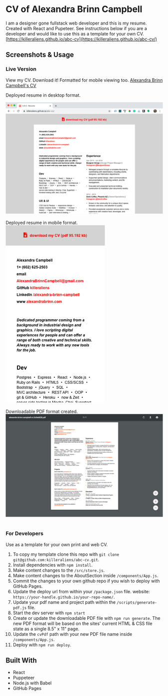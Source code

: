 # CV of Alexandra Brinn Campbell

I am a designer gone fullstack web developer and this is my resume.
Created with React and Pupeteer. See instructions below if you are a developer and would like to use this as a template for your own CV.
[https://killeraliens.github.io/abc-cv](https://killeraliens.github.io/abc-cv/)


## Screenshots & Usage

### Live Version
View my CV. Download it! Formatted for mobile viewing too.
[Alexandra Brinn Campbell's CV](https://killeraliens.github.io/abc-cv/)

Deployed resume in desktop format.
<div>
  <kbd>
    <img src="./src/assets/cv-desktop.png" alt="'live' deployed resume desktop format screenshot">
  </kbd>
</div>
<br/>
Deployed resume in mobile format.
<div>
  <kbd>
    <img src="./src/assets/cv-mobile.png" alt="'live' resume mobile format screenshot">
  </kbd>
</div>
<br/>
Downloadable PDF format created.
<div>
  <kbd>
    <img src="./src/assets/cv-pdf.png" alt="'resume pdf format screenshot">
  </kbd>
</div>
<br/>


### For Developers
Use as a template for your own print and web CV.

1. To copy my template clone this repo with `git clone git@github.com:killeraliens/abc-cv.git`.
2. Install dependencies with `npm install`.
3. Make content changes to the `/src/store.js`.
4. Make content changes to the AboutSection inside `/components/App.js`.
5. Commit the changes to your own github repo if you wish to deploy with GitHub Pages.
6. Update the deploy url from within your `/package.json` file. website: `https://your-handle.github.io/your-repo-name/`.
7. Update your pdf name and project path within the `/scripts/generate-pdf.js` file.
8. Start the dev server with `npm start`
9. Create or update the downloadable PDF file with `npm run generate`. The new PDF format will be based on the sites' current HTML & CSS file state as a single 8.5" x 11" page.
10. Update the `cvPdf` path with your new PDF file name inside `/components/App.js`.
11. Deploy with `npm run deploy`.

## Built With

* React
* Puppeteer
* Node.js with Babel
* GitHub Pages
